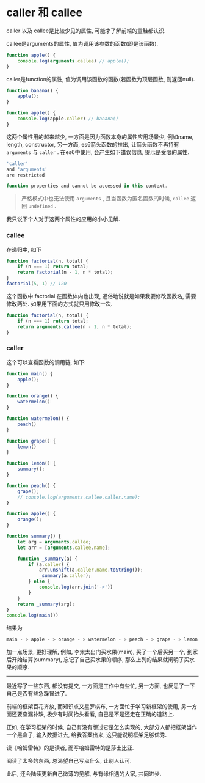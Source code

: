 <!--
Created: Mon Aug 26 2019 15:17:38 GMT+0800 (China Standard Time)
Modified: Mon Aug 26 2019 15:17:38 GMT+0800 (China Standard Time)
-->
# caller 和 callee

caller 以及 callee是比较少见的属性, 可能才了解前端的童鞋都认识. 

callee是arguments的属性, 值为调用该参数的函数(即是该函数). 

``` js
function apple() {
    console.log(arguments.callee) // apple(); 
}
```

caller是function的属性, 值为调用该函数的函数(若函数为顶层函数, 则返回null). 

``` js
function banana() {
    apple();
}

function apple() {
    console.log(apple.caller) // banana()
}
```

这两个属性用的越来越少, 一方面是因为函数本身的属性应用场景少, 例如name, length, constructor, 另一方面, es6箭头函数的推出, 让箭头函数不再持有 `arguments` 与 `caller` . 在es6中使用, 会产生如下错误信息, 提示是受限的属性. 

``` js
'caller'
and 'arguments'
are restricted

function properties and cannot be accessed in this context.
```

> 严格模式中也无法使用 `arguments` , 且当函数为匿名函数的时候, `callee` 返回 `undefined` . 

我只说下个人对于这两个属性的应用的小小见解. 

### callee

在递归中, 如下

``` js
function factorial(n, total) {
    if (n === 1) return total;
    return factorial(n - 1, n * total);
}
factorial(5, 1) // 120
```

这个函数中 factorial 在函数体内也出现, 通俗地说就是如果我要修改函数名, 需要修改两处. 如果用下面的方式就只用修改一次. 

``` js
function factorial(n, total) {
    if (n === 1) return total;
    return arguments.callee(n - 1, n * total);
}
```

### caller

这个可以查看函数的调用链, 如下: 

``` js
function main() {
    apple();
}

function orange() {
    watermelon()
}

function watermelon() {
    peach()
}

function grape() {
    lemon()
}

function lemon() {
    summary();
}

function peach() {
    grape();
    // console.log(arguments.callee.caller.name); 
}

function apple() {
    orange();
}

function summary() {
    let arg = arguments.callee;
    let arr = [arguments.callee.name];

    function _summary(a) {
        if (a.caller) {
            arr.unshift(a.caller.name.toString());
            _summary(a.caller);
        } else {
            console.log(arr.join('->'))
        }
    }
    return _summary(arg);
}
console.log(main())
```

结果为

``` js
main - > apple - > orange - > watermelon - > peach - > grape - > lemon - > summary
```

加一点场景, 更好理解, 例如, 李太太出门买水果(main), 买了一个后买另一个, 到家后开始结算(summary), 忘记了自己买水果的顺序, 那么上列的结果就阐明了买水果的顺序. 

---

最近写了一些东西, 都没有提交, 一方面是工作中有些忙, 另一方面, 也反思了一下自己是否有些急躁冒进了. 

前端的框架百花齐放, 而知识点又星罗棋布, 一方面忙于学习新框架的使用, 另一方面还要查漏补缺, 极少有时间抬头看看, 自己是不是还走在正确的道路上. 

正如, 在学习框架的时候, 自己有没有想过它是怎么实现的, 大部分人都把框架当作一个黑盒子, 输入数据进去, 给我答案出来, 这只能说明框架足够优秀. 

读《哈姆雷特》的是读者, 而写哈姆雷特的是莎士比亚. 

阅读了太多的东西, 总渴望自己写点什么, 让别人认可. 

此后, 还会陆续更新自己微薄的见解, 与有缘相遇的大家, 共同进步. 

